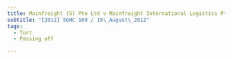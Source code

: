 ```yaml
---
title: Mainfreight (S) Pte Ltd v Mainfreight International Logistics Pte Ltd 
subtitle: "[2012] SGHC 169 / 15\_August\_2012"
tags:
  - Tort
  - Passing off

---
```


